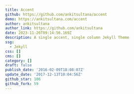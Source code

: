 ```yaml
---
title: Accent
github: https://github.com/ankitsultana/accent
demo: https://ankitsultana.com/accent
author: ankitsultana
author_link: https://github.com/ankitsultana
date: 2023-11-26T09:14:56.169Z
description: A single accent, single column Jekyll Theme
ssg:
  - Jekyll
css: []
cms: []
category: []
draft: false
publish_date: '2016-02-09T18:08:07Z'
update_date: '2017-12-13T10:04:56Z'
github_star: 106
github_fork: 59
---
```

